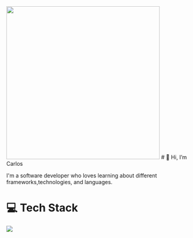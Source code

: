 
<img width="400" src="https://media.giphy.com/media/26uf7ScTyyojrKIqA/giphy.gif">
# 👋 Hi, I’m Carlos

I'm a software developer who loves learning about different frameworks,technologies, and languages.

# 💻 Tech Stack
<img src="https://img.shields.io/badge/C%2B%2B-00599C?style=for-the-badge&logo=c%2B%2B&logoColor=whit">
